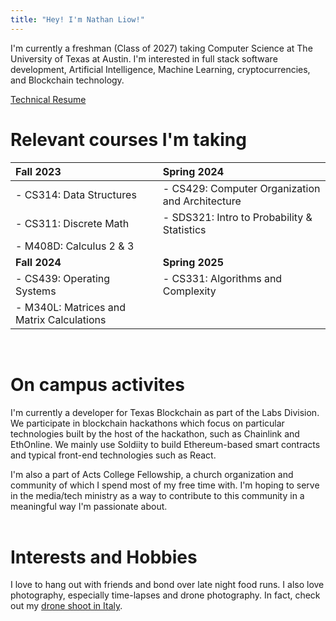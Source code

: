 ```yaml
---
title: "Hey! I'm Nathan Liow!"
---
```

I'm currently a freshman (Class of 2027) taking Computer Science at The University of Texas at Austin.
I'm interested in full stack software development, Artificial Intelligence, Machine Learning, 
cryptocurrencies, and Blockchain technology.

<a target="_blank" href="/about-me/techresume.pdf" download="Technical Resume">Technical Resume</a>
 
# Relevant courses I'm taking #
| **Fall 2023**                             | **Spring 2024**                                 | 
| :---------------------------------------- | :---------------------------------------------- |
| - CS314: Data Structures                  | - CS429: Computer Organization and Architecture |
| - CS311: Discrete Math                    | - SDS321: Intro to Probability & Statistics     |
| - M408D: Calculus 2 & 3                   |                                                 |
| **Fall 2024**                             | **Spring 2025**                                 | 
| - CS439: Operating Systems                | - CS331: Algorithms and Complexity              |
| - M340L: Matrices and Matrix Calculations |                                                 |
<br/>

# On campus activites #
I'm currently a developer for Texas Blockchain as part of the Labs Division. We participate in 
blockchain hackathons which focus on particular technologies built by the host of the hackathon,
such as Chainlink and EthOnline. We mainly use Soldiity to build Ethereum-based smart contracts 
and typical front-end technologies such as React.

I'm also a part of Acts College Fellowship, a church organization and community of which I spend
most of my free time with. I'm hoping to serve in the media/tech ministry as a way to contribute
to this community in a meaningful way I'm passionate about.  
<br/>

# Interests and Hobbies #
I love to hang out with friends and bond over late night food runs. I also love photography, 
especially time-lapses and drone photography. In fact, check out my 
<a target="_blank" href="/projects/drone-italy2023">drone shoot in Italy</a>.  

